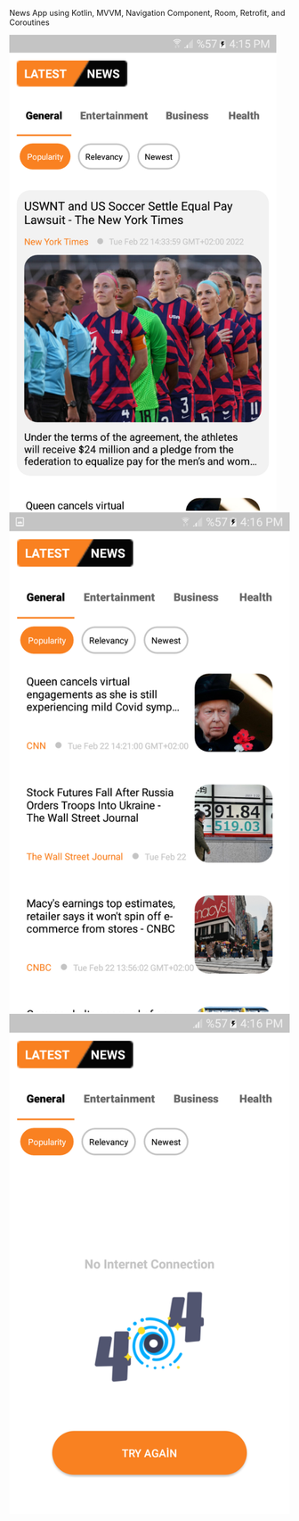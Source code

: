 News App using Kotlin, MVVM, Navigation Component, Room, Retrofit, and Coroutines

<img src="./img/img_1.png" width="480"/> <img src="./img/img_2.png" /> <img src="./img/img_3.png" />
          





